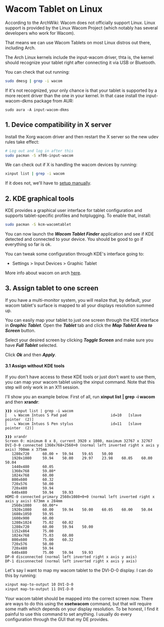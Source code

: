 # Wacom Tablet on Linux

According to the ArchWiki: Wacom does not officially support Linux. Linux support is
provided by the Linux Wacom Project (which notably has several developers who work for Wacom).

That means we can use Wacom Tablets on most Linux distros out there, including Arch.

The Arch Linux kernels include the input-wacom driver, thta is, the kernel should recognize
your tablet right after connecting it via USB or Bluetooth.

You can check that out running:

```sh
sudo dmesg | grep -i wacom
```

If it's not recognized, your only chance is that your tablet is supported by a more recent
driver than the one in your kernel. In that case install the input-wacom-dkms package from
AUR:

```
sudo aura -A input-wacom-dkms
```

## 1. Device compatibility in X server

Install the Xorg wacom driver and then restart the X server so the new udev rules take effect:

```sh
# Log out and log in after this
sudo pacman -S xf86-input-wacom
```

We can check out if X is handling the wacom devices by running:

```sh
xinput list | grep -i wacom
```

If it does not, we'll have to
[setup manually](https://wiki.archlinux.org/title/wacom_tablet#Manual_setup).

## 2. KDE graphical tools

KDE provides a graphical user interface for tablet configuration and supports tablet-specific
profiles and hotplugging. To enable that, install:

```sh
sudo pacman -S kcm-wacomtablet
```

You can now launch the <strong><em>Wacom Tablet Finder</em></strong> application and see
if KDE detected and connected to your device. You should be good to go if everything so far
is ok.

You can tweak some configuration through KDE's interface going to:

+ Settings > Input Devices > Graphic Tablet

More info about wacom on arch [here](https://wiki.archlinux.org/title/wacom_tablet).

## 3. Assign tablet to one screen

If you have a multi-monitor system, you will realize that, by default, your wacom tablet's
surface is mapped to all your displays resolution summed up.

You can easily map your tablet to just one screen through the KDE interface in 
<strong><em>Graphic Tablet</em></strong>.
Open the <strong><em>Tablet</strong></em> tab and click the
<strong><em>Map Tablet Area to Screen</strong></em> button.

Select your desired screen by clicking <strong><em>Toggle Screen</strong></em> and
make sure you have <strong><em>Full Tablet</strong></em> selected.

Click <strong><em>Ok</strong></em> and then <strong><em>Apply</strong></em>.

<h4>3.1 Assign without KDE tools</h4>

If you don't have access to these KDE tools or just don't want to use them, you can
map your wacom tablet using the xinput command. Note that this step will only work in an
X11 session.

I'll show you an example below. First of all, run <strong>xinput list | grep -i wacom</strong>
and then <strong>xrandr</strong>:

```
❱❱❱ xinput list | grep -i wacom
⎜   ↳ Wacom Intuos S Pad pad                  	id=10	[slave  pointer  (2)]
⎜   ↳ Wacom Intuos S Pen stylus               	id=11	[slave  pointer  (2)]

❱❱❱ xrandr
Screen 0: minimum 8 x 8, current 3920 x 1080, maximum 32767 x 32767
DVI-D-0 connected 1360x768+2560+0 (normal left inverted right x axis y axis) 700mm x 375mm
   1280x720      60.00 +  59.94    59.65    50.00
   1920x1080     59.94    50.00    29.97    23.98    60.05    60.00    50.04
   1440x480      60.05
   1360x768      59.80*
   1024x768      60.00
   800x600       60.32
   720x576       50.00
   720x480       59.94
   640x480       59.94    59.93
HDMI-0 connected primary 2560x1080+0+0 (normal left inverted right x axis y axis) 673mm x 284mm
   2560x1080     60.00*+
   1920x1080     60.00    59.94    50.00    60.05    60.00    50.04
   1680x1050     59.95
   1600x900      60.00
   1280x1024     75.02    60.02
   1280x720      60.00    59.94    50.00
   1152x864      75.00
   1024x768      75.03    60.00
   800x600       75.00    60.32
   720x576       50.00
   720x480       59.94
   640x480       75.00    59.94    59.93
DP-0 disconnected (normal left inverted right x axis y axis)
DP-1 disconnected (normal left inverted right x axis y axis)
```

Let's say I want to map my wacom tablet to the DVI-D-0 display. I can do this by running:

```sh
xinput map-to-output 10 DVI-D-0
xinput map-to-output 11 DVI-D-0
```

Your wacom tablet should be mapped into the correct screen now. There are ways to do this
using the <strong>xsetwacom</strong> command, but that will require some math which depends
on your display resolution. To be honest, I find it painful to use this command to set anything.
I usually do every configuration through the GUI that my DE provides.
